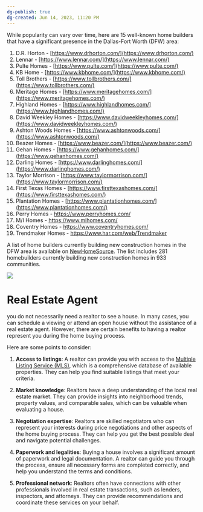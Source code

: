 ```yaml
---
dg-publish: true
dg-created: Jun 14, 2023, 11:20 PM
---
```


While popularity can vary over time, here are 15 well-known home builders that have a significant presence in the Dallas-Fort Worth (DFW) area:

1. D.R. Horton - [https://www.drhorton.com/](https://www.drhorton.com/)
2. Lennar - [https://www.lennar.com/](https://www.lennar.com/)
3. Pulte Homes - [https://www.pulte.com/](https://www.pulte.com/)
4. KB Home - [https://www.kbhome.com/](https://www.kbhome.com/)
5. Toll Brothers - [https://www.tollbrothers.com/](https://www.tollbrothers.com/)
6. Meritage Homes - [https://www.meritagehomes.com/](https://www.meritagehomes.com/)
7. Highland Homes - [https://www.highlandhomes.com/](https://www.highlandhomes.com/)
8. David Weekley Homes - [https://www.davidweekleyhomes.com/](https://www.davidweekleyhomes.com/)
9. Ashton Woods Homes - [https://www.ashtonwoods.com/](https://www.ashtonwoods.com/)
10. Beazer Homes - [https://www.beazer.com/](https://www.beazer.com/)
11. Gehan Homes - [https://www.gehanhomes.com/](https://www.gehanhomes.com/)
12. Darling Homes - [https://www.darlinghomes.com/](https://www.darlinghomes.com/)
13. Taylor Morrison - [https://www.taylormorrison.com/](https://www.taylormorrison.com/)
14. First Texas Homes - [https://www.firsttexashomes.com/](https://www.firsttexashomes.com/)
15. Plantation Homes - [https://www.plantationhomes.com/](https://www.plantationhomes.com/)
16. Perry Homes - https://www.perryhomes.com/
17. M/I Homes - https://www.mihomes.com/
18. Coventry Homes - https://www.coventryhomes.com/
19. Trendmaker Homes - https://www.har.com/web/Trendmaker

A list of home builders currently building new construction homes in the DFW area is available on [NewHomeSource](https://www.newhomesource.com/builders/tx/dallas-area). The list includes 281 homebuilders currently building new construction homes in 933 communities.

![](https://i.imgur.com/hEbMUIk.png)

# Real Estate Agent

you do not necessarily need a realtor to see a house. In many cases, you can schedule a viewing or attend an open house without the assistance of a real estate agent. However, there are certain benefits to having a realtor represent you during the home buying process.

Here are some points to consider:

1. **Access to listings**: A realtor can provide you with access to the [Multiple Listing Service (MLS)](https://www.mls.com/Search/Texas.mvc), which is a comprehensive database of available properties. They can help you find suitable listings that meet your criteria.
    
2. **Market knowledge**: Realtors have a deep understanding of the local real estate market. They can provide insights into neighborhood trends, property values, and comparable sales, which can be valuable when evaluating a house.
    
3. **Negotiation expertise**: Realtors are skilled negotiators who can represent your interests during price negotiations and other aspects of the home buying process. They can help you get the best possible deal and navigate potential challenges.
    
4. **Paperwork and legalities**: Buying a house involves a significant amount of paperwork and legal documentation. A realtor can guide you through the process, ensure all necessary forms are completed correctly, and help you understand the terms and conditions.
    
5. **Professional network**: Realtors often have connections with other professionals involved in real estate transactions, such as lenders, inspectors, and attorneys. They can provide recommendations and coordinate these services on your behalf.